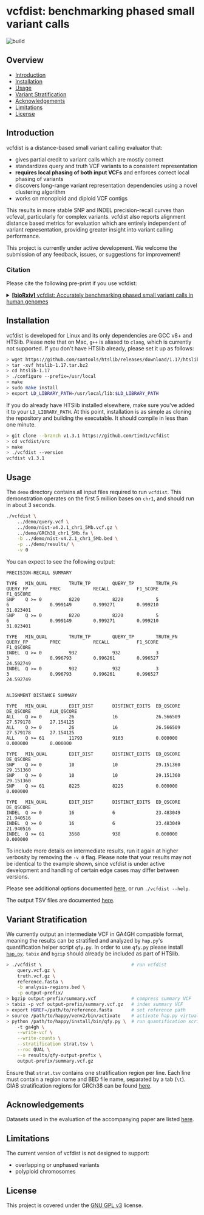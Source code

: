 # vcfdist: benchmarking phased small variant calls
![build](https://github.com/github/timd1/vcfdist/workflows/build.yml/badge.svg)

## Overview

* [Introduction](#introduction)
* [Installation](#installation)
* [Usage](#usage)
* [Variant Stratification](#variant-stratification)
* [Acknowledgements](#acknowledgements)
* [Limitations](#limitations)
* [License](#license)


## Introduction
vcfdist is a distance-based small variant calling evaluator that:
- gives partial credit to variant calls which are mostly correct
- standardizes query and truth VCF variants to a consistent representation
- **requires local phasing of both input VCFs** and enforces correct local phasing of variants
- discovers long-range variant representation dependencies using a novel clustering algorithm
- works on monoploid and diploid VCF contigs

This results in more stable SNP and INDEL precision-recall curves than vcfeval, particularly for complex variants. vcfdist also reports alignment distance based metrics for evaluation which are entirely independent of variant representation, providing greater insight into variant calling performance.

This project is currently under active development. We welcome the submission of any feedback, issues, or suggestions for improvement!


### Citation
Please cite the following pre-print if you use vcfdist:

<details>
<summary>
<a href="https://www.biorxiv.org/content/10.1101/2023.03.10.532078v2" target="_blank"><b>[bioRxiv]</b> vcfdist: Accurately benchmarking phased small variant calls in human genomes</a>
</summary>

<pre>
@article {dunn2023vcfdist,
    author = {Dunn, Tim and Narayanasamy, Satish},
    title = {vcfdist: Accurately benchmarking phased small variant calls in human genomes},
    elocation-id = {2023.03.10.532078},
    year = {2023},
    doi = {10.1101/2023.03.10.532078},
    publisher = {Cold Spring Harbor Laboratory},
    URL = {https://www.biorxiv.org/content/10.1101/2023.03.10.532078v2},
    eprint = {https://biorxiv.org/content/10.1101/2023.03.10.532078.full.pdf},
    journal = {bioRxiv}
}
</pre>
</details>


## Installation

vcfdist is developed for Linux and its only dependencies are GCC v8+ and HTSlib. Please note that on Mac, `g++` is aliased to `clang`, which is currently not supported. If you don't have HTSlib already, please set it up as follows:
```bash
> wget https://github.com/samtools/htslib/releases/download/1.17/htslib-1.17.tar.bz2
> tar -xvf htslib-1.17.tar.bz2
> cd htslib-1.17
> ./configure --prefix=/usr/local
> make
> sudo make install
> export LD_LIBRARY_PATH=/usr/local/lib:$LD_LIBRARY_PATH
```
If you do already have HTSlib installed elsewhere, make sure you've added it to your `LD_LIBRARY_PATH`. At this point, installation is as simple as cloning the repository and building the executable. It should compile in less than one minute.

```bash
> git clone --branch v1.3.1 https://github.com/timd1/vcfdist
> cd vcfdist/src
> make
> ./vcfdist --version
vcfdist v1.3.1
```


## Usage

The `demo` directory contains all input files required to run `vcfdist`. This demonstration operates on the first 5 million bases on `chr1`, and should run in about 3 seconds.
```bash
./vcfdist \
    ../demo/query.vcf \
    ../demo/nist-v4.2.1_chr1_5Mb.vcf.gz \
    ../demo/GRCh38_chr1_5Mb.fa \
    -b ../demo/nist-v4.2.1_chr1_5Mb.bed \
    -p ../demo/results/ \
    -v 0
```

You can expect to see the following output:

```
PRECISION-RECALL SUMMARY
 
TYPE   MIN_QUAL        TRUTH_TP        QUERY_TP        TRUTH_FN        QUERY_FP        PREC            RECALL          F1_SCORE        F1_QSCORE
SNP    Q >= 0          8220            8220            5               6               0.999149        0.999271        0.999210        31.023401
SNP    Q >= 0          8220            8220            5               6               0.999149        0.999271        0.999210        31.023401
 
TYPE   MIN_QUAL        TRUTH_TP        QUERY_TP        TRUTH_FN        QUERY_FP        PREC            RECALL          F1_SCORE        F1_QSCORE
INDEL  Q >= 0          932             932             3               3               0.996793        0.996261        0.996527        24.592749
INDEL  Q >= 0          932             932             3               3               0.996793        0.996261        0.996527        24.592749
 
 
ALIGNMENT DISTANCE SUMMARY
 
TYPE   MIN_QUAL        EDIT_DIST       DISTINCT_EDITS  ED_QSCORE       DE_QSCORE       ALN_QSCORE
ALL    Q >= 0          26              16              26.566509       27.579178       27.154125
ALL    Q >= 0          26              16              26.566509       27.579178       27.154125
ALL    Q >= 61         11793           9163            0.000000        0.000000        0.000000
 
TYPE   MIN_QUAL        EDIT_DIST       DISTINCT_EDITS  ED_QSCORE       DE_QSCORE
SNP    Q >= 0          10              10              29.151360       29.151360
SNP    Q >= 0          10              10              29.151360       29.151360
SNP    Q >= 61         8225            8225            0.000000        0.000000
 
TYPE   MIN_QUAL        EDIT_DIST       DISTINCT_EDITS  ED_QSCORE       DE_QSCORE
INDEL  Q >= 0          16              6               23.483049       21.940516
INDEL  Q >= 0          16              6               23.483049       21.940516
INDEL  Q >= 61         3568            938             0.000000        0.000000
```

To include more details on intermediate results, run it again at higher verbosity by removing the `-v 0` flag.
Please note that your results may not be identical to the example shown, since vcfdist is under active development and handling of certain edge cases may differ between versions.

Please see additional options documented <a href="./src/README.md">here</a>, or run `./vcfdist --help`.

The output TSV files are documented <a href="./docs/outputs.md">here</a>.


## Variant Stratification

We currently output an intermediate VCF in GA4GH compatible format, meaning the results can be stratified and analyzed by `hap.py`'s quantification helper script `qfy.py`.
In order to use `qfy.py` please install <a href="https://github.com/Illumina/hap.py">`hap.py`</a>.
`tabix` and `bgzip` should already be included as part of HTSlib.

```bash
> ./vcfdist \                                 # run vcfdist
    query.vcf.gz \
    truth.vcf.gz \
    reference.fasta \
    -b analysis-regions.bed \
    -p output-prefix/
> bgzip output-prefix/summary.vcf             # compress summary VCF
> tabix -p vcf output-prefix/summary.vcf.gz   # index summary VCF
> export HGREF=/path/to/reference.fasta       # set reference path
> source /path/to/happy/venv2/bin/activate    # activate hap.py virtualenv
> python /path/to/happy/install/bin/qfy.py \  # run quantification script
    -t ga4gh \
    --write-vcf \
    --write-counts \
    --stratification strat.tsv \
    --roc QUAL \
    --o results/qfy-output-prefix \
    output-prefix/summary.vcf.gz
```
Ensure that `strat.tsv` contains one stratification region per line. 
Each line must contain a region name and BED file name, separated by a tab (`\t`).
GIAB stratification regions for GRCh38 can be found <a href="https://github.com/genome-in-a-bottle/genome-stratifications/tree/master/GRCh38">here</a>.


## Acknowledgements
Datasets used in the evaluation of the accompanying paper are listed <a href="./data/README.md">here</a>.

## Limitations
The current version of vcfdist is not designed to support:
- overlapping or unphased variants
- polyploid chromosomes

## License
This project is covered under the <a href="LICENSE">GNU GPL v3</a> license.
